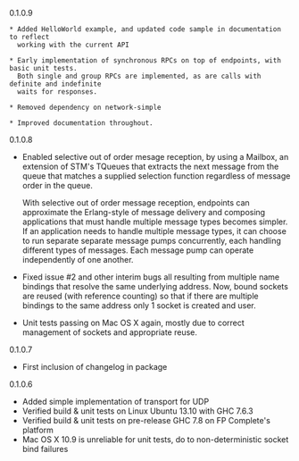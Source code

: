 0.1.0.9

    * Added HelloWorld example, and updated code sample in documentation to reflect
      working with the current API
      
    * Early implementation of synchronous RPCs on top of endpoints, with basic unit tests.
      Both single and group RPCs are implemented, as are calls with definite and indefinite
      waits for responses.

    * Removed dependency on network-simple

    * Improved documentation throughout.
      
0.1.0.8

 * Enabled selective out of order mesage reception, by using a Mailbox, an extension of STM's
   TQueues that extracts the next message from the queue that matches a supplied selection
   function regardless of message order in the queue.

   With selective out of order message reception, endpoints can approximate the
   Erlang-style of message delivery and composing applications that must handle multiple
   message types becomes simpler. If an application needs to handle multiple message types,
   it can choose to run separate separate message pumps concurrently, each handling different
   types of messages. Each message pump can operate independently of one another.

 * Fixed issue #2 and other interim bugs all resulting from multiple name bindings that resolve
   the same underlying address.  Now, bound sockets are reused (with reference counting) so 
   that if there are multiple bindings to the same address only 1 socket is created and user.

 * Unit tests passing on Mac OS X again, mostly due to correct management of sockets and 
   appropriate reuse.
 
0.1.0.7

  * First inclusion of changelog in package
  
0.1.0.6

 * Added simple implementation of transport for UDP
 * Verified build & unit tests on Linux Ubuntu 13.10 with GHC 7.6.3
 * Verified build & unit tests on pre-release GHC 7.8 on FP Complete's platform
 * Mac OS X 10.9 is unreliable for unit tests, do to non-deterministic socket bind failures
